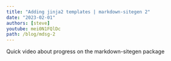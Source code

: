 ```yaml
---
title: "Adding jinja2 templates | markdown-sitegen 2"
date: "2023-02-01"
authors: [steve]
youtube: mei0N1FQlDc
path: /blog/mdsg-2
---
```


<YouTubePlayer youtubeLink={frontmatter.youtube} />

Quick video about progress on the markdown-sitegen package
